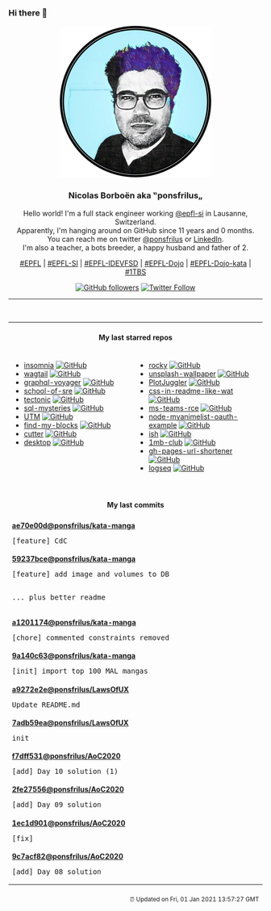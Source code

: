 ### Hi there 👋

<p align="center">
  <!-- use https://avatars3.githubusercontent.com/u/176002?v=4 for your default github picture -->
  <img src="https://raw.githubusercontent.com/ponsfrilus/ponsfrilus/master/img/ponsfrilus.png" title="Nicolas Borboën aka ‟ponsfrilus„" alt="Nicolas Borboën aka ‟ponsfrilus„" />
  <h3 align="center">
    Nicolas Borboën aka ‟ponsfrilus„
  </h3>
  <p align="center">
    Hello world! I'm a full stack engineer working <a href="https://github.com/epfl-si">@epfl-si</a> in Lausanne, Switzerland.
    <br />Apparently, I'm hanging around on GitHub since 11 years and 0 months.
    <br />You can reach me on twitter <a href="https://twitter.com/ponsfrilus">@ponsfrilus</a> or <a href="http://linkedin.com/in/nicolasborboen">LinkedIn</a>.
    <br />I'm also a teacher, a bots breeder, a happy husband and father of 2.
  </p>
  <p align="center">
    <a href="https://www.epfl.ch">#EPFL</a> | 
    <a href="https://github.com/epfl-si/">#EPFL-SI</a> | 
    <a href="https://github.com/epfl-idevfsd">#EPFL-IDEVFSD</a> | 
    <a href="https://github.com/topics/epfl-dojo">#EPFL-Dojo</a> | 
    <a href="https://github.com/topics/epfl-dojo-kata">#EPFL-Dojo-kata</a> | 
    <a href="https://en.wikipedia.org/wiki/Indentation_style#Variant:_1TBS_(OTBS)">#1TBS</a>
  </p>
  <p align="center">
    <a href="https://github.com/ponsfrilus"><img alt="GitHub followers" src="https://img.shields.io/github/followers/ponsfrilus?label=Follow%20me%20on%20github&style=social"></a>
    <a href="https://twitter.com/ponsfrilus"><img alt="Twitter Follow" src="https://img.shields.io/twitter/follow/ponsfrilus?label=follow%20me%20on%20twitter&style=social"></a>
  </p>
  </p><hr><table align="center">
<tr>
<td colspan="2" align="center"><h4>My last starred repos</h4></td>
</tr>
<tr>
<td valign="top">
<ul>
<li>
<a href="https://github.com/Kong/insomnia" title="The Open Source API Client and Design Platform for GraphQL, REST and gRPC" target="_blank">insomnia</a>&nbsp;<a href="https://github.com/Kong/insomnia" title="The Open Source API Client and Design Platform for GraphQL, REST and gRPC" target="_blank"><img src="https://img.shields.io/github/stars/Kong/insomnia?style=social" alt="GitHub"></a>
</li>
<li>
<a href="https://github.com/wagtail/wagtail" title="A Django content management system focused on flexibility and user experience" target="_blank">wagtail</a>&nbsp;<a href="https://github.com/wagtail/wagtail" title="A Django content management system focused on flexibility and user experience" target="_blank"><img src="https://img.shields.io/github/stars/wagtail/wagtail?style=social" alt="GitHub"></a>
</li>
<li>
<a href="https://github.com/APIs-guru/graphql-voyager" title="🛰️ Represent any GraphQL API as an interactive graph" target="_blank">graphql-voyager</a>&nbsp;<a href="https://github.com/APIs-guru/graphql-voyager" title="🛰️ Represent any GraphQL API as an interactive graph" target="_blank"><img src="https://img.shields.io/github/stars/APIs-guru/graphql-voyager?style=social" alt="GitHub"></a>
</li>
<li>
<a href="https://github.com/linkedin/school-of-sre" title="At LinkedIn, we are using this curriculum for onboarding our entry level talents into the SRE role." target="_blank">school-of-sre</a>&nbsp;<a href="https://github.com/linkedin/school-of-sre" title="At LinkedIn, we are using this curriculum for onboarding our entry level talents into the SRE role." target="_blank"><img src="https://img.shields.io/github/stars/linkedin/school-of-sre?style=social" alt="GitHub"></a>
</li>
<li>
<a href="https://github.com/crlf0710/tectonic" title="Experimental Oxidization of Tectonic the TeX/LaTeX engine." target="_blank">tectonic</a>&nbsp;<a href="https://github.com/crlf0710/tectonic" title="Experimental Oxidization of Tectonic the TeX/LaTeX engine." target="_blank"><img src="https://img.shields.io/github/stars/crlf0710/tectonic?style=social" alt="GitHub"></a>
</li>
<li>
<a href="https://github.com/NUKnightLab/sql-mysteries" title="Inspired by @veltman's command-line mystery, use SQL to research clues and find out whodunit!" target="_blank">sql-mysteries</a>&nbsp;<a href="https://github.com/NUKnightLab/sql-mysteries" title="Inspired by @veltman's command-line mystery, use SQL to research clues and find out whodunit!" target="_blank"><img src="https://img.shields.io/github/stars/NUKnightLab/sql-mysteries?style=social" alt="GitHub"></a>
</li>
<li>
<a href="https://github.com/utmapp/UTM" title="Virtual machines for iOS" target="_blank">UTM</a>&nbsp;<a href="https://github.com/utmapp/UTM" title="Virtual machines for iOS" target="_blank"><img src="https://img.shields.io/github/stars/utmapp/UTM?style=social" alt="GitHub"></a>
</li>
<li>
<a href="https://github.com/eddysims/find-my-blocks" title="A tool to help you find what Gutenbergs blocks you have used on your website and where they are located." target="_blank">find-my-blocks</a>&nbsp;<a href="https://github.com/eddysims/find-my-blocks" title="A tool to help you find what Gutenbergs blocks you have used on your website and where they are located." target="_blank"><img src="https://img.shields.io/github/stars/eddysims/find-my-blocks?style=social" alt="GitHub"></a>
</li>
<li>
<a href="https://github.com/rizinorg/cutter" title="Free and Open Source Reverse Engineering Platform powered by rizin" target="_blank">cutter</a>&nbsp;<a href="https://github.com/rizinorg/cutter" title="Free and Open Source Reverse Engineering Platform powered by rizin" target="_blank"><img src="https://img.shields.io/github/stars/rizinorg/cutter?style=social" alt="GitHub"></a>
</li>
<li>
<a href="https://github.com/desktop/desktop" title="Simple collaboration from your desktop" target="_blank">desktop</a>&nbsp;<a href="https://github.com/desktop/desktop" title="Simple collaboration from your desktop" target="_blank"><img src="https://img.shields.io/github/stars/desktop/desktop?style=social" alt="GitHub"></a>
</li>
</ul>
<img width="450" height="1" /></td>
<td valign="top">
<ul>
<li>
<a href="https://github.com/rocky-linux/rocky" title="Rocky Linux is a community enterprise Operating System designed to be 100% bug-for-bug compatible with Enterprise Linux created in response to the effective discontinuation of CentOS." target="_blank">rocky</a>&nbsp;<a href="https://github.com/rocky-linux/rocky" title="Rocky Linux is a community enterprise Operating System designed to be 100% bug-for-bug compatible with Enterprise Linux created in response to the effective discontinuation of CentOS." target="_blank"><img src="https://img.shields.io/github/stars/rocky-linux/rocky?style=social" alt="GitHub"></a>
</li>
<li>
<a href="https://github.com/cuth/unsplash-wallpaper" title="Use an image from unsplash.com as your background image from a simple command." target="_blank">unsplash-wallpaper</a>&nbsp;<a href="https://github.com/cuth/unsplash-wallpaper" title="Use an image from unsplash.com as your background image from a simple command." target="_blank"><img src="https://img.shields.io/github/stars/cuth/unsplash-wallpaper?style=social" alt="GitHub"></a>
</li>
<li>
<a href="https://github.com/facontidavide/PlotJuggler" title="The Time Series Visualization Tool that you deserve." target="_blank">PlotJuggler</a>&nbsp;<a href="https://github.com/facontidavide/PlotJuggler" title="The Time Series Visualization Tool that you deserve." target="_blank"><img src="https://img.shields.io/github/stars/facontidavide/PlotJuggler?style=social" alt="GitHub"></a>
</li>
<li>
<a href="https://github.com/sindresorhus/css-in-readme-like-wat" title="Style your readme using CSS with this simple trick" target="_blank">css-in-readme-like-wat</a>&nbsp;<a href="https://github.com/sindresorhus/css-in-readme-like-wat" title="Style your readme using CSS with this simple trick" target="_blank"><img src="https://img.shields.io/github/stars/sindresorhus/css-in-readme-like-wat?style=social" alt="GitHub"></a>
</li>
<li>
<a href="https://github.com/oskarsve/ms-teams-rce" title="null" target="_blank">ms-teams-rce</a>&nbsp;<a href="https://github.com/oskarsve/ms-teams-rce" title="null" target="_blank"><img src="https://img.shields.io/github/stars/oskarsve/ms-teams-rce?style=social" alt="GitHub"></a>
</li>
<li>
<a href="https://github.com/ipmanlk/node-myanimelist-oauth-example" title="How to generate an Access Token using the new MyAnimeList's API." target="_blank">node-myanimelist-oauth-example</a>&nbsp;<a href="https://github.com/ipmanlk/node-myanimelist-oauth-example" title="How to generate an Access Token using the new MyAnimeList's API." target="_blank"><img src="https://img.shields.io/github/stars/ipmanlk/node-myanimelist-oauth-example?style=social" alt="GitHub"></a>
</li>
<li>
<a href="https://github.com/ish-app/ish" title="Linux shell for iOS" target="_blank">ish</a>&nbsp;<a href="https://github.com/ish-app/ish" title="Linux shell for iOS" target="_blank"><img src="https://img.shields.io/github/stars/ish-app/ish?style=social" alt="GitHub"></a>
</li>
<li>
<a href="https://github.com/bradleytaunt/1mb-club" title="An exclusive members-only club for web pages weighing less than 1 megabyte" target="_blank">1mb-club</a>&nbsp;<a href="https://github.com/bradleytaunt/1mb-club" title="An exclusive members-only club for web pages weighing less than 1 megabyte" target="_blank"><img src="https://img.shields.io/github/stars/bradleytaunt/1mb-club?style=social" alt="GitHub"></a>
</li>
<li>
<a href="https://github.com/nelsontky/gh-pages-url-shortener" title="Minimal URL shortener that can be entirely hosted on GitHub pages." target="_blank">gh-pages-url-shortener</a>&nbsp;<a href="https://github.com/nelsontky/gh-pages-url-shortener" title="Minimal URL shortener that can be entirely hosted on GitHub pages." target="_blank"><img src="https://img.shields.io/github/stars/nelsontky/gh-pages-url-shortener?style=social" alt="GitHub"></a>
</li>
<li>
<a href="https://github.com/logseq/logseq" title="A privacy-first, open-source platform for knowledge sharing and management. " target="_blank">logseq</a>&nbsp;<a href="https://github.com/logseq/logseq" title="A privacy-first, open-source platform for knowledge sharing and management. " target="_blank"><img src="https://img.shields.io/github/stars/logseq/logseq?style=social" alt="GitHub"></a>
</li>
</ul>
<img width="450" height="1" /></td>
</tr>
<tr>
<td colspan="2" align="center"><h4>My last commits</h4></td>
</tr>
<tr>
        <td colspan="2">
          <div><strong><a href="https://api.github.com/repos/ponsfrilus/kata-manga/commits/ae70e00dfed372c4ad20e5d04a7c307d246334f0" title="2020-12-17T17:38:32.000+01:00" target="_blank">ae70e00d</a><a href="https://github.com/ponsfrilus">@ponsfrilus</a><a href="https://github.com/ponsfrilus/kata-manga" title="null">/kata-manga</a></strong></div>
          <pre>[feature] CdC</pre>
        </td>
        </tr><tr>
        <td colspan="2">
          <div><strong><a href="https://api.github.com/repos/ponsfrilus/kata-manga/commits/59237bcee0dad1bb00b8c4fcd77764b3421c0e99" title="2020-12-17T13:34:18.000+01:00" target="_blank">59237bce</a><a href="https://github.com/ponsfrilus">@ponsfrilus</a><a href="https://github.com/ponsfrilus/kata-manga" title="null">/kata-manga</a></strong></div>
          <pre>[feature] add image and volumes to DB

... plus better readme</pre>
        </td>
        </tr><tr>
        <td colspan="2">
          <div><strong><a href="https://api.github.com/repos/ponsfrilus/kata-manga/commits/a12011741b9af63ff168838e9e95db0aacd763fc" title="2020-12-15T19:18:04.000+01:00" target="_blank">a1201174</a><a href="https://github.com/ponsfrilus">@ponsfrilus</a><a href="https://github.com/ponsfrilus/kata-manga" title="null">/kata-manga</a></strong></div>
          <pre>[chore] commented constraints removed</pre>
        </td>
        </tr><tr>
        <td colspan="2">
          <div><strong><a href="https://api.github.com/repos/ponsfrilus/kata-manga/commits/9a140c6314586b1dd66fed47f4ce0fd84a4e6721" title="2020-12-15T19:13:20.000+01:00" target="_blank">9a140c63</a><a href="https://github.com/ponsfrilus">@ponsfrilus</a><a href="https://github.com/ponsfrilus/kata-manga" title="null">/kata-manga</a></strong></div>
          <pre>[init] import top 100 MAL mangas</pre>
        </td>
        </tr><tr>
        <td colspan="2">
          <div><strong><a href="https://api.github.com/repos/ponsfrilus/LawsOfUX/commits/a9272e2eed31b497f70070c18aaae4db75b47a4b" title="2020-12-15T10:08:25.000+01:00" target="_blank">a9272e2e</a><a href="https://github.com/ponsfrilus">@ponsfrilus</a><a href="https://github.com/ponsfrilus/LawsOfUX" title="null">/LawsOfUX</a></strong></div>
          <pre>Update README.md</pre>
        </td>
        </tr><tr>
        <td colspan="2">
          <div><strong><a href="https://api.github.com/repos/ponsfrilus/LawsOfUX/commits/7adb59ea435274082246a8e654cdfc9711b26ca1" title="2020-12-15T10:06:55.000+01:00" target="_blank">7adb59ea</a><a href="https://github.com/ponsfrilus">@ponsfrilus</a><a href="https://github.com/ponsfrilus/LawsOfUX" title="null">/LawsOfUX</a></strong></div>
          <pre>init</pre>
        </td>
        </tr><tr>
        <td colspan="2">
          <div><strong><a href="https://api.github.com/repos/ponsfrilus/AoC2020/commits/f7dff531f55284110a20ac21dea06b58873ab819" title="2020-12-10T18:18:00.000+01:00" target="_blank">f7dff531</a><a href="https://github.com/ponsfrilus">@ponsfrilus</a><a href="https://github.com/ponsfrilus/AoC2020" title="null">/AoC2020</a></strong></div>
          <pre>[add] Day 10 solution (1)</pre>
        </td>
        </tr><tr>
        <td colspan="2">
          <div><strong><a href="https://api.github.com/repos/ponsfrilus/AoC2020/commits/2fe2755674e441c1d976b19374278652cbf10b79" title="2020-12-10T18:17:38.000+01:00" target="_blank">2fe27556</a><a href="https://github.com/ponsfrilus">@ponsfrilus</a><a href="https://github.com/ponsfrilus/AoC2020" title="null">/AoC2020</a></strong></div>
          <pre>[add] Day 09 solution</pre>
        </td>
        </tr><tr>
        <td colspan="2">
          <div><strong><a href="https://api.github.com/repos/ponsfrilus/AoC2020/commits/1ec1d9010105469836126e1afeed7e342bfeb19f" title="2020-12-10T18:17:26.000+01:00" target="_blank">1ec1d901</a><a href="https://github.com/ponsfrilus">@ponsfrilus</a><a href="https://github.com/ponsfrilus/AoC2020" title="null">/AoC2020</a></strong></div>
          <pre>[fix]</pre>
        </td>
        </tr><tr>
        <td colspan="2">
          <div><strong><a href="https://api.github.com/repos/ponsfrilus/AoC2020/commits/9c7acf82419e61af2eda71b6b72b8b88fd441b5c" title="2020-12-10T18:17:18.000+01:00" target="_blank">9c7acf82</a><a href="https://github.com/ponsfrilus">@ponsfrilus</a><a href="https://github.com/ponsfrilus/AoC2020" title="null">/AoC2020</a></strong></div>
          <pre>[add] Day 08 solution</pre>
        </td>
        </tr><tfoot>
<tr>
<td colspan="2" align="right">
<img width="900" height="1" />
<small>⏰ Updated on Fri, 01 Jan 2021 13:57:27 GMT</small>
</td>
</tr>
</tfoot>
<br />
</table>
